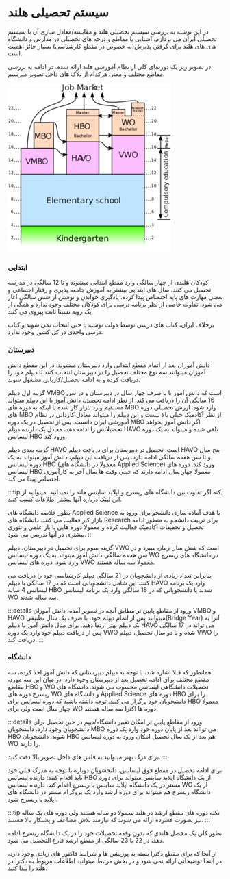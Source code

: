 # سیستم تحصیلی هلند

در این نوشته به بررسی سیستم تحصیلی هلند و مقایسه/معادل سازی آن با سیستم تحصیلی ایران می پردازم. آشنایی با مقاطع و درجه های تحصیلی در مدارس و دانشگاه های های هلند برای گرفتن پذیرش(به خصوص در مقطع کارشناسی) بسیار حائز اهمیت است.

در تصویر زیر یک دورنمای کلی از نظام آموزشی هلند ارائه شده. در ادامه به بررسی مقاطع مختلف و معنی هرکدام از بلاک های داخل تصویر میرسیم.

![نظام آموزشی در هلند](../.vuepress/assets/eduSystem.png)

### ابتدایی
کودکان هلندی از چهار سالگی وارد مقطع ابتدایی میشوند و تا 12 سالگی در مدرسه تحصیل می کنند. سال های ابتدایی بیشتر به آموزش جامعه پذیری و رفتار اجتماعی و بعضی مهارت های پایه اختصاص پیدا کرده. یادگیری خواندن و نوشتن از شش سالگی آغاز می شود. تفاوت خاصی از نظر برنامه درسی برای کودکان مختلف وجود ندارد و همگی از یک رویه نسبتا ثابت پیروی می کنند.

برخلاف ایران، کتاب های درسی توسط دولت نوشته یا حتی انتخاب نمی شوند و کتاب درسی واحدی در کل کشور وجود ندارد.

### دبیرستان



دانش آموزان بعد از اتمام مقطع ابتدایی وارد دبیرستان میشوند. در این مقطع دانش آموزان میتوانند سه نوع مختلف تحصیل را در دبیرستان انتخاب کنند تا دیپلم خود را دریافت کرده و به ادامه تحصیل/کاریابی مشغول شوند.

گزینه اول دیپلم VMBO است که دانش آموز با با صرف چهار سال در دبیرستان و در سن 16 سالگی آن را دریافت می کند.
از نظر ادامه تحصیل، دانش آموز با این دیپلم میتواند مستقیم وارد بازار کار شده یا اینکه به دوره های MBO وارد شود.
ارزش تحصیلی دوره های MBO از نظر آکادمیک خیلی بالا نیست و این دیپلم را میتواند معادل کاردانی در نظام آموزشی ایران دانست.
پس از تحصیل در یک دوره MBO اگر دانش آموز بخواهد تحصیلاتش را ادامه دهد، معادل یک دارنده دیپلم HAVO تلقی شده و میتواند به یک دوره لیسانس HBO ورود کند.

گزینه بعدی دیپلم HAVO است. تحصیل در دبیرستان برای دریافت دیپلم HAVO پنج سال و تا سن هفده سالگی ادامه دارد.
پس از دریافت این دیپلم، دانش آموز میتواند به یک دوره لیسانس HBO (معمولا در دانشگاه های Applied Science) ورود کند. 
دوره های لیسانس HBO معمولا چهار سال ادامه دارند که خیلی وقت ها سال آخر به کارآموزی اختصاص پیدا می کند.


:::tip نکته
اگر تفاوت بین دانشگاه های ریسرچ و اپلاید ساینس هلند را نمیدانید، میتوانید از این لینک درباره آنها بیشتر اطلاعات کسب کنید.

بطور خلاصه دانشگاه های Applied Science با هدف آماده سازی دانشجو برای ورود به بازار کار فعالیت می کنند.
دانشگاه های Research برای تربیت دانشجو به منظور ادامه تحصیل و تحقیقات آکادمیک فعالیت کرده و معمولا دوره هایی با بار علمی و تئوری بیشتری در آنها تدریس می شود. 
:::

گزینه سوم برای تحصیل در دبیرستان، دیپلم VWO است که شش سال زمان میبرد و در سن هجده سالگی دانش آموز میتواند به یک دوره لیسانس WO در دانشگاه های ریسرچ وارد شود. دوره های لیسانس VWO معمولا سه ساله هستند.  

بنابراین تعداد زیادی از دانشجویان در 21 سالگی دیپلم کارشناسی خود را دریافت می کنند. این شامل دانشجویانی است که در 17 سالگی با دیپلم HAVO وارد یک برنامه لیسانس 4 ساله HBO شدند یا دانشجویانی که در 18 سالگی وارد یک برنامه لیسانس WO سه ساله شدند.


:::details ورود از مقاطع پایین تر
مطابق آنچه در تصویر آمده، دانش آموزان VMBO و HAVO میتوانند پس از اتمام دیپلم خود، با صرف یک سال تطبیقی(Bridge Year) آنرا به یک دیپلم بهتر ارتقا دهند. برای مثال دانش آموز با دیپلم HAVO می تواند در 17 سالگی پس از دریافت دیپلم خود وارد یک دوره VWO شده و با دو سال تحصیل، دیپلم VWO را دریافت کند.
:::

### دانشگاه

همانطور که قبلا اشاره شد، با توجه به دیپلم دبیرستانی که دانش آموز اخذ کرده، سه مقطع مختلف برای ادامه تحصیل بعد از دبیرستان وجود دارد.
در میان این سه مورد، مقاطع HBO و WO تحصیلات دانشگاهی لیسانس محسوب می شوند.
دانشگاه های ریسرچ دوره های WO و دانشگاه های Applied Science دوره های HBO را برای دانشجویان خود برگزار می کنند. 
توجه داشته باشید که دوره لیسانس برای HBO معمولا چهار سال است ولی برای WO دوره ها اکثرا سه ساله هستند. 

:::details ورود از مقاطع پایین تر
امکان تغییر دانشگاه/دیپم در حین تحصیل برای دانشجویان وجود دارد. دانشجویان MBO می توااند بعد از پایان دوره خود وارد یک دوره HBO شوند. 
دانشجویان HBO هم بعد از یک سال تحصیل امکان ورود به دوره لیسانس WO را دارند.

برای درک بهتر میتوانید به فلش های داخل تصویر بالا دقت کنید.
:::

برای ادامه تحصیل در مقطع فوق لیسانس، دانجشویان دوباره با توجه به مدرک قبلی خود باید اقدام کنند:
دارنده لیسانس HBO از یک دانشگاه اپلاید ساینس میتواند برای دوره مستر در یک دانشگاه اپلاید ساینس یا ریسرچ اقدام کند.
دارنده لیسانس WO از یک دانشگاه ریسرچ هم میتواند برای دوره ارشد وارد یک پروگرام مستر در دانشگاه های اپلاید یا ریسرچ شود.

:::tip نکته
دوره های مقطع ارشد در هلند معمولا دو ساله هستند ولی دوره های یک ساله نیز بصورت فشرده ارائه می شوند که نیازمند تلاش مضاعف و پشتکار بالا هستند.
:::

بطور کلی یک محصل هلندی که بدون وقفه تحصیلات خود را در یک دانشگاه ریسرچ ادامه دهد، در 22 یا 23 سالگی از مقطع ارشد فارغ التحصیل می شود.

از آنجا که برای مقطع دکترا بسته به پوزیشن ها و شرایط فاکتور های زیادی وجود دارد، در اینجا توضیحاتی ارائه نمی شود و در بخش مرتبط میتوانید اطلاعات مربوط به دکترا در هلند را پیدا کنید.